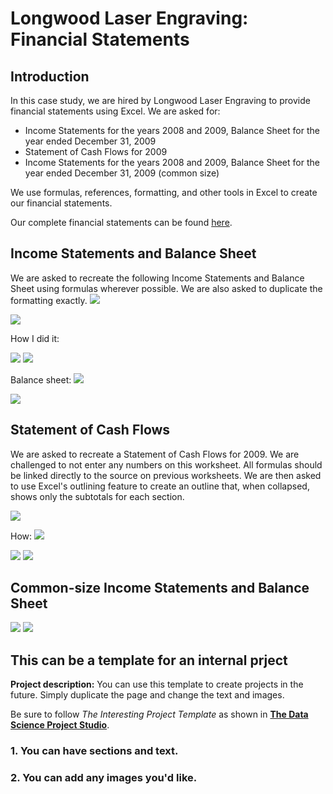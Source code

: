 # Longwood Laser Engraving: Financial Statements

## Introduction
In this case study, we are hired by Longwood Laser Engraving to provide financial statements using Excel. We are asked for:
- Income Statements for the years 2008 and 2009, Balance Sheet for the year ended December 31, 2009
- Statement of Cash Flows for 2009
- Income Statements for the years 2008 and 2009, Balance Sheet for the year ended December 31, 2009 (common size)

We use formulas, references, formatting, and other tools in Excel to create our financial statements. 

Our complete financial statements can be found [here](https://drive.google.com/drive/folders/1dpJE3-EFm5VbwNiuN-lKzWQC7l3n6_P4?usp=sharing).

## Income Statements and Balance Sheet
We are asked to recreate the following Income Statements and Balance Sheet using formulas wherever possible. We are also asked to duplicate the formatting exactly.
<img src="images/original data - income statements.png?raw=true"/>

<img src="images/original data - balance sheet.png?raw=true"/>

How I did it:

<img src="images/income statements formulas.png?raw=true"/>

<img src="images/income statements.png?raw=true"/>

Balance sheet:
<img src="images/balance sheet formulas.png?raw=true"/>

<img src="images/balance sheet.png?raw=true"/>

## Statement of Cash Flows
We are asked to recreate a Statement of Cash Flows for 2009. We are challenged to not enter any numbers on this worksheet. All formulas should be linked directly to the source on previous worksheets. We are then asked to use Excel's outlining feature to create an outline that, when collapsed, shows only the subtotals for each section.

<img src="images/original data - statement of cash flows.png?raw=true"/>


How:
<img src="images/statement of cash flows formulas.png?raw=true"/>

<img src="images/statement of cash flows.png?raw=true"/>

<img src="images/statement of cash flows collapsed.png?raw=true"/>

## Common-size Income Statements and Balance Sheet


<img src="images/income statements common-size formulas.png?raw=true"/>

<img src="images/income statements common-size.png?raw=true"/>









## This can be a template for an internal prject

**Project description:** You can use this template to create projects in the future. Simply duplicate the page and change the text and images. 

Be sure to follow *The Interesting Project Template* as shown in [**The Data Science Project Studio**](https://www.datacareerjumpstart.com/products/the-data-science-project-studio/categories/2150357707/posts/2158441592). 

### 1. You can have sections and text.



### 2. You can add any images you'd like. 


